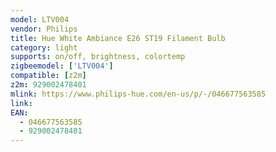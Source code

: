 ```yaml
---
model: LTV004
vendor: Philips
title: Hue White Ambiance E26 ST19 Filament Bulb
category: light
supports: on/off, brightness, colortemp
zigbeemodel: ['LTV004']
compatible: [z2m]
z2m: 929002478401
mlink: https://www.philips-hue.com/en-us/p/-/046677563585
link: 
EAN: 
  - 046677563585
  - 929002478401
---
```

